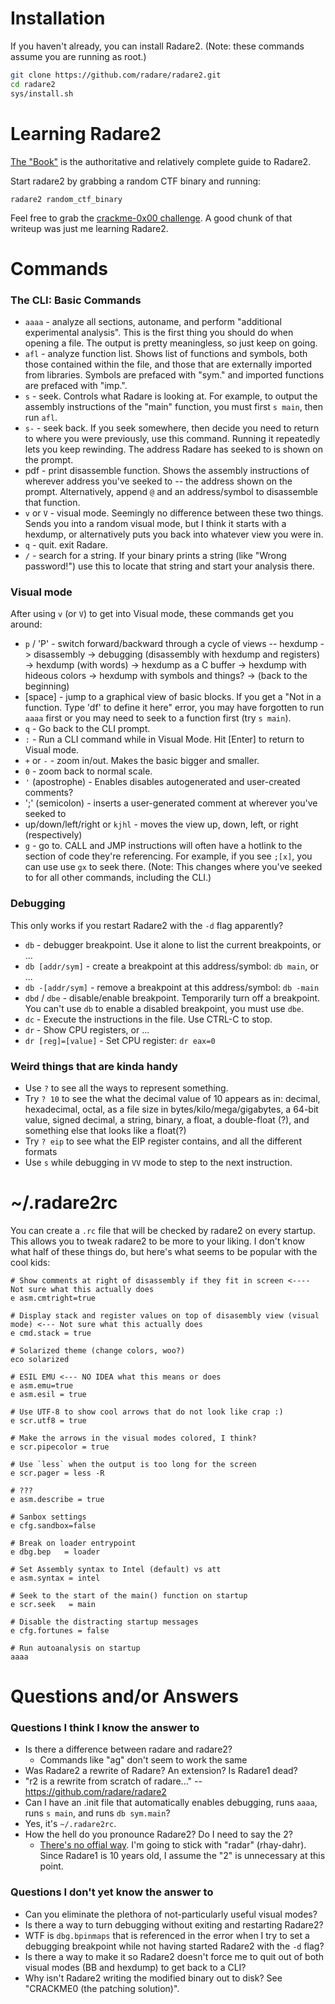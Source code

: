 

# Installation

If you haven't already, you can install Radare2.  (Note: these commands assume you are running as root.)

```bash
git clone https://github.com/radare/radare2.git
cd radare2
sys/install.sh
```

# Learning Radare2

[The "Book"](https://radare.gitbooks.io/radare2book/content/) is the authoritative and relatively complete guide to Radare2.

Start radare2 by grabbing a random CTF binary and running:

```
radare2 random_ctf_binary
```

Feel free to grab the [crackme-0x00 challenge](../../writeups/crackme/0x00.md).  A good chunk of that writeup was just me learning Radare2.

# Commands

### The CLI: Basic Commands

 - `aaaa` - analyze all sections, autoname, and perform "additional experimental analysis".  This is the first thing you should do when opening a file.  The output is pretty meaningless, so just keep on going.
 - `afl` - analyze function list.  Shows list of functions and symbols, both those contained within the file, and those that are externally imported from libraries.  Symbols are prefaced with "sym." and imported functions are prefaced with "imp.".  
 - `s` - seek.  Controls what Radare is looking at.  For example, to output the assembly instructions of the "main" function, you must first `s main`, then run `afl`.
 - `s-` - seek back.  If you seek somewhere, then decide you need to return to where you were previously, use this command.  Running it repeatedly lets you keep rewinding.  The address Radare has seeked to is shown on the prompt.
 - pdf - print disassemble function.  Shows the assembly instructions of wherever address you've seeked to -- the address shown on the prompt.  Alternatively, append ` @ ` and an address/symbol to disassemble that function.
 - `v` or `V` - visual mode.  Seemingly no difference between these two things.  Sends you into a random visual mode, but I think it starts with a hexdump, or alternatively puts you back into whatever view you were in.
 - `q` - quit.  exit Radare.
 - `/` - search for a string.  If your binary prints a string (like "Wrong password!") use this to locate that string and start your analysis there.

### Visual mode

 After using `v` (or `V`) to get into Visual mode, these commands get you around:
 - `p` / 'P' - switch forward/backward through a cycle of views -- hexdump -> disassembly -> debugging (disassembly with hexdump and registers) -> hexdump (with words) -> hexdump as a C buffer -> hexdump with hideous colors -> hexdump with symbols and things? -> (back to the beginning)
 - [space] - jump to a graphical view of basic blocks.  If you get a "Not in a function. Type 'df' to define it here" error, you may have forgotten to run `aaaa` first or you may need to seek to a function first (try `s main`).
 - `q` - Go back to the CLI prompt.
 - `:` - Run a CLI command while in Visual Mode.  Hit [Enter] to return to Visual mode.
 - `+` or `-` - zoom in/out.  Makes the basic bigger and smaller.
 - `0` - zoom back to normal scale.
 - `'` (apostrophe) - Enables disables autogenerated and user-created comments?
 - ';' (semicolon) - inserts a user-generated comment at wherever you've seeked to
 - up/down/left/right or `kjhl` - moves the view up, down, left, or right (respectively)
 - `g` - go to.  CALL and JMP instructions will often have a hotlink to the section of code they're referencing.  For example, if you see `;[x]`, you can use use `gx` to seek there.  (Note: This changes where you've seeked to for all other commands, including the CLI.)

### Debugging

This only works if you restart Radare2 with the `-d` flag apparently?

 - `db` - debugger breakpoint.  Use it alone to list the current breakpoints, or ...
 - `db [addr/sym]` - create a breakpoint at this address/symbol: `db main`, or ...
 - `db -[addr/sym]` - remove a breakpoint at this address/symbol: `db -main`
 - `dbd` / `dbe` - disable/enable breakpoint.  Temporarily turn off a breakpoint.  You can't use `db` to enable a disabled breakpoint, you must use `dbe`.
 - `dc` - Execute the instructions in the file.  Use CTRL-C to stop.
 - `dr` - Show CPU registers, or ...
 - `dr [reg]=[value]` - Set CPU register: `dr eax=0`
  
### Weird things that are kinda handy

 - Use `?` to see all the ways to represent something.
  - Try `? 10` to see the what the decimal value of 10 appears as in: decimal, hexadecimal, octal, as a file size in bytes/kilo/mega/gigabytes, a 64-bit value, signed decimal, a string, binary, a float, a double-float (?), and something else that looks like a float(?)
  - Try `? eip` to see what the EIP register contains, and all the different formats
 - Use `s` while debugging in `VV` mode to step to the next instruction.

# ~/.radare2rc

You can create a `.rc` file that will be checked by radare2 on every startup.  This allows you to tweak radare2
to be more to your liking.  I don't know what half of these things do, but here's what seems to be popular
with the cool kids:

```
# Show comments at right of disassembly if they fit in screen <---- Not sure what this actually does
e asm.cmtright=true

# Display stack and register values on top of disasembly view (visual mode) <--- Not sure what this actually does
e cmd.stack = true

# Solarized theme (change colors, woo?)
eco solarized

# ESIL EMU <--- NO IDEA what this means or does
e asm.emu=true
e asm.esil = true

# Use UTF-8 to show cool arrows that do not look like crap :)
e scr.utf8 = true

# Make the arrows in the visual modes colored, I think?
e scr.pipecolor = true

# Use `less` when the output is too long for the screen
e scr.pager = less -R

# ???
e asm.describe = true 

# Sanbox settings
e cfg.sandbox=false

# Break on loader entrypoint
e dbg.bep   = loader

# Set Assembly syntax to Intel (default) vs att
e asm.syntax = intel

# Seek to the start of the main() function on startup
e scr.seek   = main

# Disable the distracting startup messages
e cfg.fortunes = false

# Run autoanalysis on startup
aaaa
```


# Questions and/or Answers

### Questions I think I know the answer to

 - Is there a difference between radare and radare2?
   - Commands like "ag" don't seem to work the same
 - Was Radare2 a rewrite of Radare?  An extension?  Is Radare1 dead?
  - "r2 is a rewrite from scratch of radare..."  -- https://github.com/radare/radare2
 - Can I have an .init file that automatically enables debugging, runs `aaaa`, runs `s main`, and runs `db sym.main`?
  - Yes, it's `~/.radare2rc`.
 - How the hell do you pronounce Radare2?  Do I need to say the 2?
   - [There's no offial way](https://twitter.com/radareorg/status/676798868433018880).  I'm going to stick with "radar" (rhay-dahr).  Since Radare1 is 10 years old, I assume the "2" is unnecessary at this point.

### Questions I don't yet know the answer to

 - Can you eliminate the plethora of not-particularly useful visual modes?
 - Is there a way to turn debugging without exiting and restarting Radare2?
 - WTF is `dbg.bpinmaps` that is referenced in the error when I try to set a debugging breakpoint while not having started Radare2 with the `-d` flag?
 - Is there a way to make it so Radare2 doesn't force me to quit out of both visual modes (BB and hexdump) to get back to a CLI?
 - Why isn't Radare2 writing the modified binary out to disk?  See "CRACKME0 (the patching solution)".

